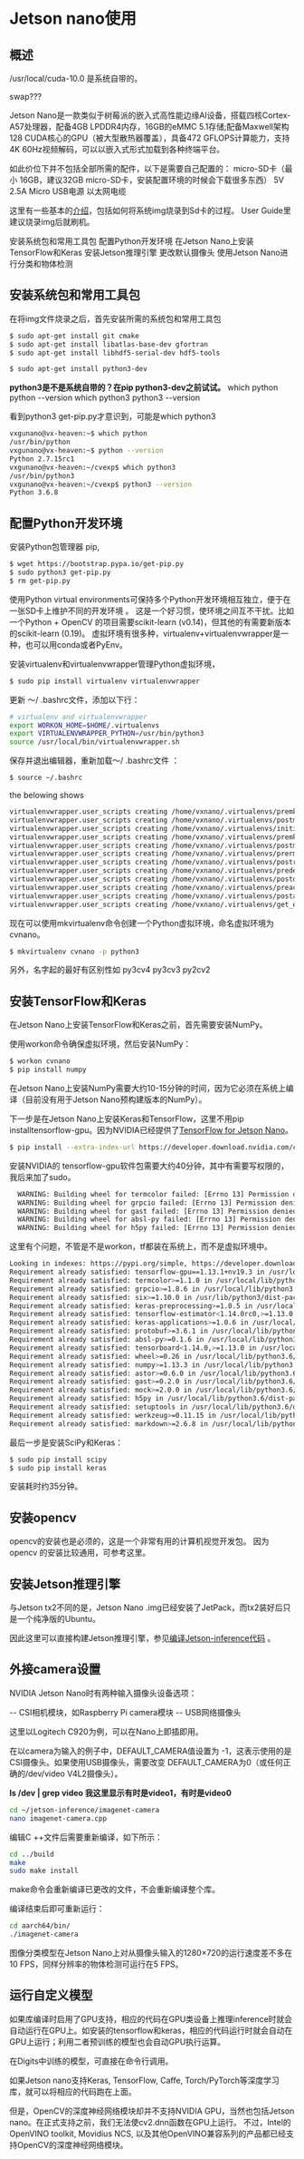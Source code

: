 # Jetson nano使用
## 概述

/usr/local/cuda-10.0 是系统自带的。

swap???

Jetson Nano是一款类似于树莓派的嵌入式高性能边缘AI设备，搭载四核Cortex-A57处理器，配备4GB LPDDR4内存，16GB的eMMC 5.1存储;配备Maxwell架构128 CUDA核心的GPU（被大型散热器覆盖），具备472 GFLOPS计算能力，支持4K 60Hz视频解码，可以以嵌入式形式加载到各种终端平台。

如此价位下并不包括全部所需的配件，以下是需要自己配置的：
micro-SD卡（最小 16GB，建议32GB micro-SD卡，安装配置环境的时候会下载很多东西）
5V 2.5A Micro USB电源
以太网电缆

这里有一些基本的[介绍](https://developer.nvidia.com/embedded/learn/get-started-jetson-nano-devkit)，包括如何将系统img烧录到Sd卡的过程。
User Guide里建议烧录img后就刷机。

安装系统包和常用工具包
配置Python开发环境
在Jetson Nano上安装TensorFlow和Keras
安装Jetson推理引擎
更改默认摄像头
使用Jetson Nano进行分类和物体检测

## 安装系统包和常用工具包

在将img文件烧录之后，首先安装所需的系统包和常用工具包
``` bash
$ sudo apt-get install git cmake
$ sudo apt-get install libatlas-base-dev gfortran
$ sudo apt-get install libhdf5-serial-dev hdf5-tools

$ sudo apt-get install python3-dev
``` 
**python3是不是系统自带的？在pip python3-dev之前试试。**
which python
python --version
which python3
python3 --version

看到python3 get-pip.py才意识到，可能是which python3 
``` bash
vxgunano@vx-heaven:~$ which python
/usr/bin/python
vxgunano@vx-heaven:~$ python --version
Python 2.7.15rc1
vxgunano@vx-heaven:~/cvexp$ which python3
/usr/bin/python3
vxgunano@vx-heaven:~/cvexp$ python3 --version
Python 3.6.8
```

## 配置Python开发环境

安装Python包管理器 pip,
``` bash
$ wget https://bootstrap.pypa.io/get-pip.py
$ sudo python3 get-pip.py
$ rm get-pip.py
``` 

使用Python virtual environments可保持多个Python开发环境相互独立，便于在一张SD卡上维护不同的开发环境 。
这是一个好习惯，使环境之间互不干扰。比如一个Python + OpenCV 的项目需要scikit-learn (v0.14)，但其他的有需要新版本的scikit-learn (0.19)。
虚拟环境有很多种，virtualenv+virtualenvwrapper是一种，也可以用conda或者PyEnv。

安装virtualenv和virtualenvwrapper管理Python虚拟环境，
``` bash
$ sudo pip install virtualenv virtualenvwrapper
``` 
更新 〜/ .bashrc文件，添加以下行：

``` bash
# virtualenv and virtualenvwrapper
export WORKON_HOME=$HOME/.virtualenvs
export VIRTUALENVWRAPPER_PYTHON=/usr/bin/python3
source /usr/local/bin/virtualenvwrapper.sh
```

保存并退出编辑器，重新加载〜/ .bashrc文件 ：
``` bash
$ source ~/.bashrc
``` 
the belowing shows
``` bash
virtualenvwrapper.user_scripts creating /home/vxnano/.virtualenvs/premkproject
virtualenvwrapper.user_scripts creating /home/vxnano/.virtualenvs/postmkproject
virtualenvwrapper.user_scripts creating /home/vxnano/.virtualenvs/initialize
virtualenvwrapper.user_scripts creating /home/vxnano/.virtualenvs/premkvirtualenv
virtualenvwrapper.user_scripts creating /home/vxnano/.virtualenvs/postmkvirtualenv
virtualenvwrapper.user_scripts creating /home/vxnano/.virtualenvs/prermvirtualenv
virtualenvwrapper.user_scripts creating /home/vxnano/.virtualenvs/postrmvirtualenv
virtualenvwrapper.user_scripts creating /home/vxnano/.virtualenvs/predeactivate
virtualenvwrapper.user_scripts creating /home/vxnano/.virtualenvs/postdeactivate
virtualenvwrapper.user_scripts creating /home/vxnano/.virtualenvs/preactivate
virtualenvwrapper.user_scripts creating /home/vxnano/.virtualenvs/postactivate
virtualenvwrapper.user_scripts creating /home/vxnano/.virtualenvs/get_env_details
``` 

现在可以使用mkvirtualenv命令创建一个Python虚拟环境，命名虚拟环境为cvnano。
``` bash
$ mkvirtualenv cvnano -p python3
``` 
另外，名字起的最好有区别性如
py3cv4
py3cv3
py2cv2

## 安装TensorFlow和Keras

在Jetson Nano上安装TensorFlow和Keras之前，首先需要安装NumPy。

使用workon命令确保虚拟环境，然后安装NumPy：
``` bash
$ workon cvnano
$ pip install numpy
``` 
在Jetson Nano上安装NumPy需要大约10-15分钟的时间，因为它必须在系统上编译（目前没有用于Jetson Nano预构建版本的NumPy）。

下一步是在Jetson Nano上安装Keras和TensorFlow，这里不用pip installtensorflow-gpu。因为NVIDIA已经提供了[TensorFlow for Jetson Nano](https://devtalk.nvidia.com/default/topic/1048776/official-tensorflow-for-jetson-nano-/  )。
``` bash
$ pip install --extra-index-url https://developer.download.nvidia.com/compute/redist/jp/v42 tensorflow-gpu==1.13.1+nv19.3
``` 

安装NVIDIA的 tensorflow-gpu软件包需要大约40分钟，其中有需要写权限的，我后来加了sudo。
``` bash
  WARNING: Building wheel for termcolor failed: [Errno 13] Permission denied: '/home/vxnano/.cache/pip/wheels/7c'
  WARNING: Building wheel for grpcio failed: [Errno 13] Permission denied: '/home/vxnano/.cache/pip/wheels/c2'
  WARNING: Building wheel for gast failed: [Errno 13] Permission denied: '/home/vxnano/.cache/pip/wheels/5c'
  WARNING: Building wheel for absl-py failed: [Errno 13] Permission denied: '/home/vxnano/.cache/pip/wheels/ee'
  WARNING: Building wheel for h5py failed: [Errno 13] Permission denied: '/home/vxnano/.cache/pip/wheels/0a'
``` 

这里有个问题，不管是不是workon，tf都装在系统上，而不是虚拟环境中。
``` bash
Looking in indexes: https://pypi.org/simple, https://developer.download.nvidia.com/compute/redist/jp/v42
Requirement already satisfied: tensorflow-gpu==1.13.1+nv19.3 in /usr/local/lib/python3.6/dist-packages (1.13.1+nv19.3)
Requirement already satisfied: termcolor>=1.1.0 in /usr/local/lib/python3.6/dist-packages (from tensorflow-gpu==1.13.1+nv19.3) (1.1.0)
Requirement already satisfied: grpcio>=1.8.6 in /usr/local/lib/python3.6/dist-packages (from tensorflow-gpu==1.13.1+nv19.3) (1.21.1)
Requirement already satisfied: six>=1.10.0 in /usr/lib/python3/dist-packages (from tensorflow-gpu==1.13.1+nv19.3) (1.11.0)
Requirement already satisfied: keras-preprocessing>=1.0.5 in /usr/local/lib/python3.6/dist-packages (from tensorflow-gpu==1.13.1+nv19.3) (1.1.0)
Requirement already satisfied: tensorflow-estimator<1.14.0rc0,>=1.13.0 in /usr/local/lib/python3.6/dist-packages (from tensorflow-gpu==1.13.1+nv19.3) (1.13.0)
Requirement already satisfied: keras-applications>=1.0.6 in /usr/local/lib/python3.6/dist-packages (from tensorflow-gpu==1.13.1+nv19.3) (1.0.8)
Requirement already satisfied: protobuf>=3.6.1 in /usr/local/lib/python3.6/dist-packages (from tensorflow-gpu==1.13.1+nv19.3) (3.8.0)
Requirement already satisfied: absl-py>=0.1.6 in /usr/local/lib/python3.6/dist-packages (from tensorflow-gpu==1.13.1+nv19.3) (0.7.1)
Requirement already satisfied: tensorboard<1.14.0,>=1.13.0 in /usr/local/lib/python3.6/dist-packages (from tensorflow-gpu==1.13.1+nv19.3) (1.13.1)
Requirement already satisfied: wheel>=0.26 in /usr/local/lib/python3.6/dist-packages (from tensorflow-gpu==1.13.1+nv19.3) (0.33.4)
Requirement already satisfied: numpy>=1.13.3 in /usr/local/lib/python3.6/dist-packages (from tensorflow-gpu==1.13.1+nv19.3) (1.16.4)
Requirement already satisfied: astor>=0.6.0 in /usr/local/lib/python3.6/dist-packages (from tensorflow-gpu==1.13.1+nv19.3) (0.8.0)
Requirement already satisfied: gast>=0.2.0 in /usr/local/lib/python3.6/dist-packages (from tensorflow-gpu==1.13.1+nv19.3) (0.2.2)
Requirement already satisfied: mock>=2.0.0 in /usr/local/lib/python3.6/dist-packages (from tensorflow-estimator<1.14.0rc0,>=1.13.0->tensorflow-gpu==1.13.1+nv19.3) (3.0.5)
Requirement already satisfied: h5py in /usr/local/lib/python3.6/dist-packages (from keras-applications>=1.0.6->tensorflow-gpu==1.13.1+nv19.3) (2.9.0)
Requirement already satisfied: setuptools in /usr/local/lib/python3.6/dist-packages (from protobuf>=3.6.1->tensorflow-gpu==1.13.1+nv19.3) (41.0.1)
Requirement already satisfied: werkzeug>=0.11.15 in /usr/local/lib/python3.6/dist-packages (from tensorboard<1.14.0,>=1.13.0->tensorflow-gpu==1.13.1+nv19.3) (0.15.4)
Requirement already satisfied: markdown>=2.6.8 in /usr/local/lib/python3.6/dist-packages (from tensorboard<1.14.0,>=1.13.0->tensorflow-gpu==1.13.1+nv19.3) (3.1.1)
``` 

最后一步是安装SciPy和Keras：

``` bash
$ sudo pip install scipy
$ sudo pip install keras
```

安装耗时约35分钟。

## 安装opencv
opencv的安装也是必须的，这是一个非常有用的计算机视觉开发包。
因为opencv 的安装比较通用，可参考这里。

## 安装Jetson推理引擎
与Jetson tx2不同的是，Jetson Nano .img已经安装了JetPack，而tx2装好后只是一个纯净版的Ubuntu。

因此这里可以直接构建Jetson推理引擎，参见[编译Jetson-inference代码](https://github.com/vxgu86/jetson-inference/blob/master/docs/%E7%BC%96%E8%AF%91Jetson-inference%E4%BB%A3%E7%A0%81.md) 。

## 外接camera设置

NVIDIA Jetson Nano时有两种输入摄像头设备选项：

-- CSI相机模块，如Raspberry Pi camera模块
-- USB网络摄像头

这里以Logitech C920为例，可以在Nano上即插即用。

在以camera为输入的例子中，DEFAULT_CAMERA值设置为 -1，这表示使用的是CSI摄像头。如果使用USB摄像头，需要改变 DEFAULT_CAMERA为0（或任何正确的/dev/video V4L2摄像头）。

**ls /dev | grep video 我这里显示有时是video1，有时是video0**

``` bash
cd ~/jetson-inference/imagenet-camera
nano imagenet-camera.cpp
```

编辑C ++文件后需要重新编译，如下所示：

``` bash
cd ../build
make
sudo make install
```

make命令会重新编译已更改的文件，不会重新编译整个库。

编译结束后即可重新运行：

``` bash
cd aarch64/bin/
./imagenet-camera
```

图像分类模型在Jetson Nano上对从摄像头输入的1280×720的运行速度差不多在10 FPS，同样分辨率的物体检测可运行在5 FPS。

## 运行自定义模型

如果库编译时启用了GPU支持，相应的代码在GPU类设备上推理inference时就会自动运行在GPU上。如安装的tensorflow和keras，相应的代码运行时就会自动在GPU上运行；利用二者预训练的模型也会自动GPU执行运算。

在Digits中训练的模型，可直接在命令行调用。

如果Jetson nano支持Keras, TensorFlow, Caffe, Torch/PyTorch等深度学习库，就可以将相应的代码跑在上面。

但是，OpenCV的深度神经网络模块却并不支持NVIDIA GPU，当然也包括Jetson nano。在正式支持之前，我们无法使cv2.dnn函数在GPU上运行。
不过，Intel的OpenVINO toolkit, Movidius NCS, 以及其他OpenVINO兼容系列的产品都已经支持OpenCV的深度神经网络模块。



